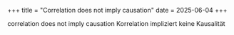 +++
title = "Correlation does not imply causation"
date = 2025-06-04
+++

correlation does not imply causation
Korrelation impliziert keine Kausalität